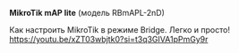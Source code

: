

**MikroTik mAP lite** (модель RBmAPL-2nD)


  
Как настроить MikroTik в режиме Bridge. Легко и просто!
https://youtu.be/xZT03wbjtk0?si=t3q3GIVA1pPmGy9r














